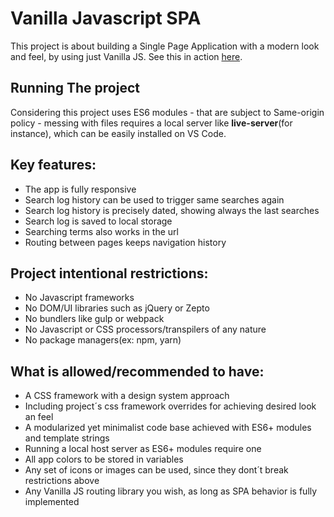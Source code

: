# Vanilla Javascript SPA

This project is about building a Single Page Application with a modern look and feel, by using just Vanilla JS. See this in action [here](https://vanilla-js-spa.doolien.repl.co).

## Running The project

Considering this project uses ES6 modules - that are subject to Same-origin policy - messing with files requires a local server like  __live-server__(for instance), which can be easily installed on VS Code.

## Key features:

- The app is fully responsive
- Search log history can be used to trigger same searches again
- Search log history is precisely dated, showing always the last searches
- Search log is saved to local storage
- Searching terms also works in the url
- Routing between pages keeps navigation history 

## Project intentional restrictions:

- No Javascript frameworks
- No DOM/UI libraries such as jQuery or Zepto
- No bundlers like gulp or webpack
- No Javascript or CSS processors/transpilers of any nature
- No package managers(ex: npm, yarn)

## What is allowed/recommended to have:

- A CSS framework with a design system approach
- Including project´s css framework overrides for achieving desired look an feel 
- A modularized yet minimalist code base achieved with ES6+ modules and template strings
- Running a local host server as ES6+ modules require one
- All app colors to be stored in variables
- Any set of icons or images can be used, since they dont´t break restrictions above
- Any Vanilla JS routing library you wish, as long as SPA behavior is fully implemented

